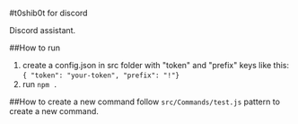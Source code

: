 #t0shib0t for discord

Discord assistant.

##How to run
1. create a config.json in src folder with "token" and "prefix" keys like this:
   `{ "token": "your-token", "prefix": "!"}`
2. run `npm .`

##How to create a new command
follow `src/Commands/test.js` pattern to create a new command. 
